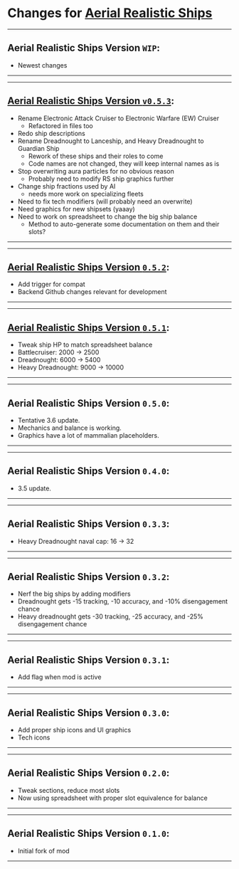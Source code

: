 # Changes for [Aerial Realistic Ships](https://steamcommunity.com/sharedfiles/filedetails/?id=2815979895)

---
## Aerial Realistic Ships Version `WIP`:
- Newest changes
---

---
## [Aerial Realistic Ships Version `v0.5.3`](https://github.com/Aerolfos/aerial_realistic_ships/releases/tag/v0.5.3):
- Rename Electronic Attack Cruiser to Electronic Warfare (EW) Cruiser
  - Refactored in files too
- Redo ship descriptions
- Rename Dreadnought to Lanceship, and Heavy Dreadnought to Guardian Ship
  - Rework of these ships and their roles to come
  - Code names are not changed, they will keep internal names as is
- Stop overwriting aura particles for no obvious reason
  - Probably need to modify RS ship graphics further
- Change ship fractions used by AI
  - needs more work on specializing fleets
- Need to fix tech modifiers (will probably need an overwrite)
- Need graphics for new shipsets (yaaay)
- Need to work on spreadsheet to change the big ship balance
  - Method to auto-generate some documentation on them and their slots?
---

---
## [Aerial Realistic Ships Version `0.5.2`](https://github.com/Aerolfos/aerial_realistic_ships/releases/tag/v0.5.2):
- Add trigger for compat
- Backend Github changes relevant for development
---

---
## [Aerial Realistic Ships Version `0.5.1`](https://github.com/Aerolfos/aerial_realistic_ships/releases/tag/v0.5.1):
- Tweak ship HP to match spreadsheet balance
- Battlecruiser: 2000 -> 2500
- Dreadnought: 6000 -> 5400
- Heavy Dreadnought: 9000 -> 10000
---

---
## Aerial Realistic Ships Version `0.5.0`:
- Tentative 3.6 update.
- Mechanics and balance is working.
- Graphics have a lot of mammalian placeholders.
---

---
## Aerial Realistic Ships Version `0.4.0`:
- 3.5 update.
---

---
## Aerial Realistic Ships Version `0.3.3`:
- Heavy Dreadnought naval cap: 16 -> 32
---

---
## Aerial Realistic Ships Version `0.3.2`:
- Nerf the big ships by adding modifiers
- Dreadnought gets -15 tracking, -10 accuracy, and -10% disengagement chance
- Heavy dreadnought gets -30 tracking, -25 accuracy, and -25% disengagement chance
---

---
## Aerial Realistic Ships Version `0.3.1`:
- Add flag when mod is active
---

---
## Aerial Realistic Ships Version `0.3.0`:
- Add proper ship icons and UI graphics
- Tech icons
---

---
## Aerial Realistic Ships Version `0.2.0`:
- Tweak sections, reduce most slots
- Now using spreadsheet with proper slot equivalence for balance
---

---
## Aerial Realistic Ships Version `0.1.0`:
- Initial fork of mod
---

